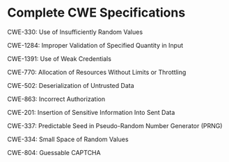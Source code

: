

# Complete CWE Specifications

CWE-330: Use of Insufficiently Random Values

CWE-1284: Improper Validation of Specified Quantity in Input

CWE-1391: Use of Weak Credentials

CWE-770: Allocation of Resources Without Limits or Throttling

CWE-502: Deserialization of Untrusted Data

CWE-863: Incorrect Authorization

CWE-201: Insertion of Sensitive Information Into Sent Data

CWE-337: Predictable Seed in Pseudo-Random Number Generator (PRNG)

CWE-334: Small Space of Random Values

CWE-804: Guessable CAPTCHA